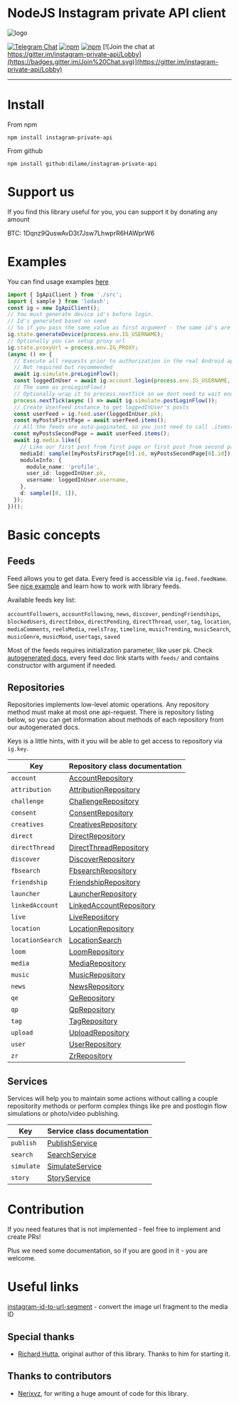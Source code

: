 # NodeJS Instagram private API client

![logo](https://butt.githubusercontent.com/assets/1809268/15931032/2792427e-2e56-11e6-831e-ffab238cc4a2.png)

[![Telegram Chat](https://img.shields.io/badge/telegram-join%20chat-informational.svg)](https://t.me/igpapi)
[![npm](https://img.shields.io/npm/dm/instagram-private-api.svg?maxAge=600)](https://www.npmjs.com/package/instagram-private-api)
[![npm](https://img.shields.io/npm/l/instagram-private-api.svg?maxAge=600)](https://github.com/huttarichard/instagram-private-api/blob/master/LICENSE)
[![Join the chat at https://gitter.im/instagram-private-api/Lobby](https://badges.gitter.im/Join%20Chat.svg)](https://gitter.im/instagram-private-api/Lobby)

---

# Install

From npm

```
npm install instagram-private-api
```

From github

```
npm install github:dilame/instagram-private-api
```

# Support us

If you find this library useful for you, you can support it by donating any amount

BTC: 1Dqnz9QuswAvD3t7Jsw7LhwprR6HAWprW6

# Examples

You can find usage examples [here](examples)

```typescript
import { IgApiClient } from './src';
import { sample } from 'lodash';
const ig = new IgApiClient();
// You must generate device id's before login.
// Id's generated based on seed
// So if you pass the same value as first argument - the same id's are generated every time
ig.state.generateDevice(process.env.IG_USERNAME);
// Optionally you can setup proxy url
ig.state.proxyUrl = process.env.IG_PROXY;
(async () => {
  // Execute all requests prior to authorization in the real Android application
  // Not required but recommended
  await ig.simulate.preLoginFlow();
  const loggedInUser = await ig.account.login(process.env.IG_USERNAME, process.env.IG_PASSWORD);
  // The same as preLoginFlow()
  // Optionally wrap it to process.nextTick so we dont need to wait ending of this bunch of requests
  process.nextTick(async () => await ig.simulate.postLoginFlow());
  // Create UserFeed instance to get loggedInUser's posts
  const userFeed = ig.feed.user(loggedInUser.pk);
  const myPostsFirstPage = await userFeed.items();
  // All the feeds are auto-paginated, so you just need to call .items() sequentially to get next page
  const myPostsSecondPage = await userFeed.items();
  await ig.media.like({
    // Like our first post from first page or first post from second page randomly
    mediaId: sample([myPostsFirstPage[0].id, myPostsSecondPage[0].id]),
    moduleInfo: {
      module_name: 'profile',
      user_id: loggedInUser.pk,
      username: loggedInUser.username,
    },
    d: sample([0, 1]),
  });
})();
```

# Basic concepts

## Feeds

Feed allows you to get data. Every feed is accessible via `ig.feed.feedName`. See [nice example](https://github.com/dilame/instagram-private-api/blob/master/examples/account-followers.feed.example.ts) and learn how to work with library feeds.

Available feeds key list:

`accountFollowers`, `accountFollowing`, `news`, `discover`, `pendingFriendships`, `blockedUsers`, `directInbox`, `directPending`, `directThread`, `user`, `tag`, `location`, `mediaComments`, `reelsMedia`, `reelsTray`, `timeline`, `musicTrending`, `musicSearch`, `musicGenre`, `musicMood`, `usertags`, `saved`

Most of the feeds requires initialization parameter, like user pk. Check [autogenerated docs](https://github.com/dilame/instagram-private-api/tree/master/docs), every feed doc link starts with `feeds/` and contains constructor with argument if needed.

## Repositories

Repositories implements low-level atomic operations. Any repository method must make at most one api-request. There is repository listing below, so you can get information about methods of each repository from our autogenerated docs.

Keys is a little hints, with it you will be able to get access to repository via `ig.key`.

| Key | Repository class documentation |
| --- | --- |
| `account` | [AccountRepository](https://github.com/dilame/instagram-private-api/blob/master/docs/classes/_repositories_account_repository_.accountrepository.md) |
| `attribution` | [AttributionRepository](https://github.com/dilame/instagram-private-api/blob/master/docs/classes/_repositories_attribution_repository_.attributionrepository.md) |
| `challenge` | [ChallengeRepository](https://github.com/dilame/instagram-private-api/blob/master/docs/classes/_repositories_challenge_repository_.challengerepository.md) |
| `consent` | [ConsentRepository](https://github.com/dilame/instagram-private-api/blob/master/docs/classes/_repositories_consent_repository_.consentrepository.md) |
| `creatives` | [CreativesRepository](https://github.com/dilame/instagram-private-api/blob/master/docs/classes/_repositories_creatives_repository_.creativesrepository.md) |
| `direct` | [DirectRepository](https://github.com/dilame/instagram-private-api/blob/master/docs/classes/_repositories_direct_repository_.directrepository.md) |
| `directThread` | [DirectThreadRepository](https://github.com/dilame/instagram-private-api/blob/master/docs/classes/_repositories_direct_thread_repository_.directthreadrepository.md) |
| `discover` | [DiscoverRepository](https://github.com/dilame/instagram-private-api/blob/master/docs/classes/_repositories_discover_repository_.discoverrepository.md) |
| `fbsearch` | [FbsearchRepository](https://github.com/dilame/instagram-private-api/blob/master/docs/classes/_repositories_fbsearch_repository_.fbsearchrepository.md) |
| `friendship` | [FriendshipRepository](https://github.com/dilame/instagram-private-api/blob/master/docs/classes/_repositories_friendship_repository_.friendshiprepository.md) |
| `launcher` | [LauncherRepository](https://github.com/dilame/instagram-private-api/blob/master/docs/classes/_repositories_launcher_repository_.launcherrepository.md) |
| `linkedAccount` | [LinkedAccountRepository](https://github.com/dilame/instagram-private-api/blob/master/docs/classes/_repositories_linked_account_repository_.linkedaccountrepository.md) |
| `live` | [LiveRepository](https://github.com/dilame/instagram-private-api/blob/master/docs/classes/_repositories_live_repository_.liverepository.md) |
| `location` | [LocationRepository](https://github.com/dilame/instagram-private-api/blob/master/docs/classes/_repositories_location_repository_.locationrepository.md) |
| `locationSearch` | [LocationSearch](https://github.com/dilame/instagram-private-api/blob/master/docs/classes/_repositories_location_search_repository_.locationsearch.md) |
| `loom` | [LoomRepository](https://github.com/dilame/instagram-private-api/blob/master/docs/classes/_repositories_loom_repository_.loomrepository.md) |
| `media` | [MediaRepository](https://github.com/dilame/instagram-private-api/blob/master/docs/classes/_repositories_media_repository_.mediarepository.md) |
| `music` | [MusicRepository](https://github.com/dilame/instagram-private-api/blob/master/docs/classes/_repositories_music_repository_.musicrepository.md) |
| `news` | [NewsRepository](https://github.com/dilame/instagram-private-api/blob/master/docs/classes/_repositories_news_repository_.newsrepository.md) |
| `qe` | [QeRepository](https://github.com/dilame/instagram-private-api/blob/master/docs/classes/_repositories_qe_repository_.qerepository.md) |
| `qp` | [QpRepository](https://github.com/dilame/instagram-private-api/blob/master/docs/classes/_repositories_qp_repository_.qprepository.md) |
| `tag` | [TagRepository](https://github.com/dilame/instagram-private-api/blob/master/docs/classes/_repositories_tag_repository_.tagrepository.md) |
| `upload` | [UploadRepository](https://github.com/dilame/instagram-private-api/blob/master/docs/classes/_repositories_upload_repository_.uploadrepository.md) |
| `user` | [UserRepository](https://github.com/dilame/instagram-private-api/blob/master/docs/classes/_repositories_user_repository_.userrepository.md) |
| `zr` | [ZrRepository](https://github.com/dilame/instagram-private-api/blob/master/docs/classes/_repositories_zr_repository_.zrrepository.md) |

## Services

Services will help you to maintain some actions without calling a couple repositority methods or perform complex things like pre and postlogin flow simulations or photo/video publishing.

| Key | Service class documentation |
| --- | --- |
| `publish` | [PublishService](https://github.com/dilame/instagram-private-api/blob/master/docs/classes/_services_publish_service_.publishservice.md) |
| `search` | [SearchService](https://github.com/dilame/instagram-private-api/blob/master/docs/classes/_services_search_service_.searchservice.md) |
| `simulate` | [SimulateService](https://github.com/dilame/instagram-private-api/blob/master/docs/classes/_services_simulate_service_.simulateservice.md) |
| `story` | [StoryService](https://github.com/dilame/instagram-private-api/blob/master/docs/classes/_services_story_service_.storyservice.md) |

# Contribution

If you need features that is not implemented - feel free to implement and create PRs!

Plus we need some documentation, so if you are good in it - you are welcome.

# Useful links

[instagram-id-to-url-segment](https://www.npmjs.com/package/instagram-id-to-url-segment) - convert the image url fragment to the media ID

## Special thanks

- [Richard Hutta](https://github.com/huttarichard), original author of this library. Thanks to him for starting it.

## Thanks to contributors

- [Nerixyz](https://github.com/Nerixyz), for writing a huge amount of code for this library.
